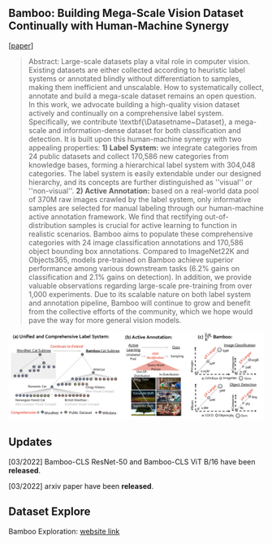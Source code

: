## Bamboo: Building Mega-Scale Vision Dataset Continually with Human-Machine Synergy

[[paper](https://arxiv.org/abs/2007.12342)] 

> Abstract: Large-scale datasets play a vital role in computer vision. Existing datasets are either collected according to heuristic label systems or annotated blindly without differentiation to samples, making them inefficient and unscalable. How to systematically collect, annotate and build a mega-scale dataset remains an open question. In this work, we advocate building a high-quality vision dataset actively and continually on a comprehensive label system.
Specifically, we contribute \textbf{\Datasetname~Dataset}, a mega-scale and information-dense dataset for both classification and detection. 
It is built upon this human-machine synergy with two appealing properties:
**1) Label System:** we integrate categories from 24 public datasets and collect 170,586 new categories from knowledge bases, forming a hierarchical label system with 304,048 categories. The label system is easily extendable under our designed hierarchy, and its concepts are further distinguished as ''visual'' or ''non-visual''.
**2) Active Annotation:** based on a real-world data pool of 370M raw images crawled by the label system, only informative samples are selected for manual labeling through our human-machine active annotation framework. We find that rectifying out-of-distribution samples is crucial for active learning to function in realistic scenarios.
Bamboo aims to populate these comprehensive categories with 24 image classification annotations and 170,586 object bounding box annotations. 
Compared to ImageNet22K and Objects365, models pre-trained on Bamboo achieve superior performance among various downstream tasks (6.2% gains on classification and 2.1% gains on detection). In addition, we provide valuable observations regarding large-scale pre-training from over 1,000 experiments.
Due to its scalable nature on both label system and annotation pipeline, Bamboo will continue to grow and benefit from the collective efforts of the community, which we hope would pave the way for more general vision models. 

![fig1](Figures/Fig1.png)

## Updates
[03/2022] Bamboo-CLS ResNet-50 and Bamboo-CLS ViT B/16 have been **released**.

[03/2022] arxiv paper have been **released**.

## Dataset Explore
Bamboo Exploration: [website link](https://opengvlab.shlab.tech/bamboo/home)

